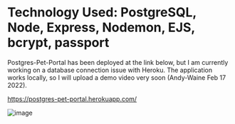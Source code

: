 Technology Used: PostgreSQL, Node, Express, Nodemon, EJS, bcrypt, passport
=======
Postgres-Pet-Portal has been deployed at the link below, but I am currently working on a database connection issue with Heroku. The application works locally, so I will upload a demo video very soon (Andy-Waine Feb 17 2022).

https://postgres-pet-portal.herokuapp.com/

![image](https://user-images.githubusercontent.com/88730354/153978882-e14afe36-133c-4d85-b713-210d1c32038e.png)
